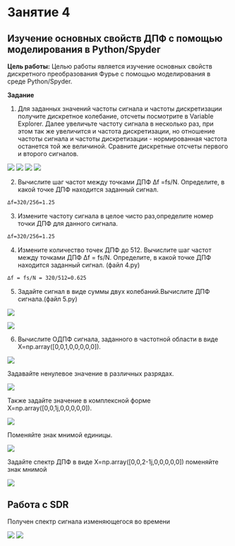 # Занятие 4
## Изучение основных свойств ДПФ с помощью моделирования в  Python/Spyder

**Цель работы:**
Целью работы является изучение основных свойств дискретного преобразования Фурье с помощью моделирования в среде Python/Spyder.

**Задание**
1. Для заданных значений частоты сигнала и частоты дискретизации получите дискретное колебание, отсчеты посмотрите в Variable Explorer. Далее увеличьте частоту сигнала в несколько раз, при этом так же увеличится и частота дискретизации, но отношение частоты сигнала и частоты дискретизации - нормированная частота останется той же величиной.
Сравните дискретные отсчеты первого и второго сигналов.

![](https://github.com/MargQ/sdr_curse/blob/master/4_Lesson/Screenshots/1.png)
![](https://github.com/MargQ/sdr_curse/blob/master/4_Lesson/Screenshots/11.png)
![](https://github.com/MargQ/sdr_curse/blob/master/4_Lesson/Screenshots/111.png)
![](https://github.com/MargQ/sdr_curse/blob/master/4_Lesson/Screenshots/1111.png)

2. Вычислите шаг частот между точками ДПФ ∆f =fs/N. Определите, в  какой точке ДПФ находится заданный сигнал.

```sh
∆f=320/256=1.25
```

3. Измените частоту сигнала в целое чисто раз,определите номер точки ДПФ для данного сигнала.

```sh
∆f=320/256=1.25
```

4. Измените количество точек ДПФ до 512. Вычислите шаг частот между точками ДПФ ∆f = fs/N. Определите, в какой точке ДПФ находится заданный сигнал. (файл 4.py)

```sh
∆f = fs/N = 320/512=0.625
```

5. Задайте сигнал в виде суммы двух колебаний.Вычислите ДПФ сигнала.(файл 5.py)

![](https://github.com/MargQ/sdr_curse/blob/master/4_Lesson/Screenshots/51.png)

![](https://github.com/MargQ/sdr_curse/blob/master/4_Lesson/Screenshots/52.png)

6. Вычислите ОДПФ сигнала, заданного в частотной области в виде X=np.array([0,0,1,0,0,0,0,0]).

![](https://github.com/MargQ/sdr_curse/blob/master/4_Lesson/Screenshots/61.png)

Задавайте ненулевое значение в различных разрядах.

![](https://github.com/MargQ/sdr_curse/blob/master/4_Lesson/Screenshots/611.png)

Также задайте значение в комплексной форме X=np.array([0,0,1j,0,0,0,0,0]).
 
![](https://github.com/MargQ/sdr_curse/blob/master/4_Lesson/Screenshots/62.png)
 
Поменяйте знак мнимой единицы.

![](https://github.com/MargQ/sdr_curse/blob/master/4_Lesson/Screenshots/622.png)

Задайте спектр ДПФ в виде X=np.array([0,0,2-1j,0,0,0,0,0]) поменяйте знак мнимой 

![](https://github.com/MargQ/sdr_curse/blob/master/4_Lesson/Screenshots/63.png)

## Работа с SDR

Получен спектр сигнала изменяющегося во времени

![](https://github.com/MargQ/sdr_curse/blob/master/4_Lesson/Screenshots/sdr_1.jpg)
![](https://github.com/MargQ/sdr_curse/blob/master/4_Lesson/Screenshots/sdr_2.jpg)



